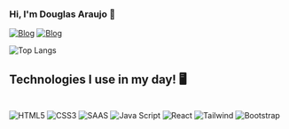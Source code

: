 ### Hi, I'm Douglas Araujo 👋

[![Blog](https://img.shields.io/badge/LinkedIn-0077B5?style=for-the-badge&logo=linkedin&logoColor=white)](https://linkedin.com/in/doug-araujo)
[![Blog](https://img.shields.io/badge/Instagram-E4405F?style=for-the-badge&logo=instagram&logoColor=white)](https://www.instagram.com/dougs.araujo/)

![Top Langs](https://github-readme-stats.vercel.app/api/top-langs/?username=Dougsss&layout=compact)

## Technologies I use in my day! 🖥️

<div style="display: inline_block"><br/>
  <img align="center" alt="HTML5" src="https://img.shields.io/badge/HTML5-E34F26?style=for-the-badge&logo=html5&logoColor=white"/>
  <img align="center" alt="CSS3" src="https://img.shields.io/badge/CSS3-1572B6?style=for-the-badge&logo=css3&logoColor=white"/>
  <img align="center" alt="SAAS" src="https://img.shields.io/badge/Sass-CC6699?style=for-the-badge&logo=sass&logoColor=white"/>
  <img align="center" alt="Java Script" src="https://img.shields.io/badge/JavaScript-F7DF1E?style=for-the-badge&logo=javascript&logoColor=black"/>
  <img align="center" alt="React" src="https://img.shields.io/badge/React-20232A?style=for-the-badge&logo=react&logoColor=61DAFB"/>
  <img align="center" alt="Tailwind" src="https://img.shields.io/badge/Tailwind_CSS-38B2AC?style=for-the-badge&logo=tailwind-css&logoColor=white"/>
  <img align="center" alt="Bootstrap" src="https://img.shields.io/badge/Bootstrap-563D7C?style=for-the-badge&logo=bootstrap&logoColor=white"/>
</div>  
